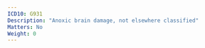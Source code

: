 ```yaml
---
ICD10: G931
Description: "Anoxic brain damage, not elsewhere classified"
Matters: No
Weight: 0
---
```



